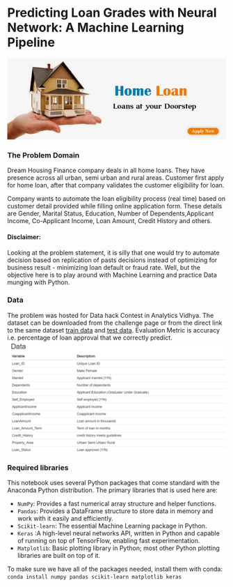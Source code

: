 # Predicting Loan Grades with Neural Network: A Machine Learning Pipeline 

![home_loan](images/home_loan.jpg)

### The Problem Domain
Dream Housing Finance company deals in all home loans. They have presence across all urban, semi urban and rural areas. Customer first apply for home loan, after that company validates the customer eligibility for loan.

Company wants to automate the loan eligibility process (real time) based on customer detail provided while filling online application form. These details are Gender, Marital Status, Education, Number of Dependents,Applicant Income, Co-Applicant Income, Loan Amount, Credit History and others. 
#### Disclaimer: 
Looking at the problem statement, it is silly that one would try to automate decision based on replication of pasts decisions instead of optimizing for business result - minimizing loan default or fraud rate. Well, but the objective here is to play around with Machine Learning and practice Data munging with Python.

### Data
The problem was hosted for Data hack Contest in Analytics Vidhya. The dataset can be downloaded from the challenge page or from the direct link to the same dataset [train data](traindata.csv) and [test data](testdata.csv). Evaluation Metric is accuracy i.e. percentage of loan approval that we correctly predict.
![data](images/Data_Loan.PNG)

### Required libraries

This notebook uses several Python packages that come standard with the Anaconda Python distribution. The primary libraries that is used here are:
*	`NumPy`: Provides a fast numerical array structure and helper functions.
*	`Pandas`: Provides a DataFrame structure to store data in memory and work with it easily and efficiently.
*	`Scikit-learn`: The essential Machine Learning package in Python.
*	`Keras` :A high-level neural networks API, written in Python and capable of running on top of TensorFlow, enabling fast experimentation.
*	`Matplotlib`: Basic plotting library in Python; most other Python plotting libraries are built on top of it.

To make sure we have all of the packages needed, install them with conda:
`conda install numpy pandas scikit-learn matplotlib keras` 

